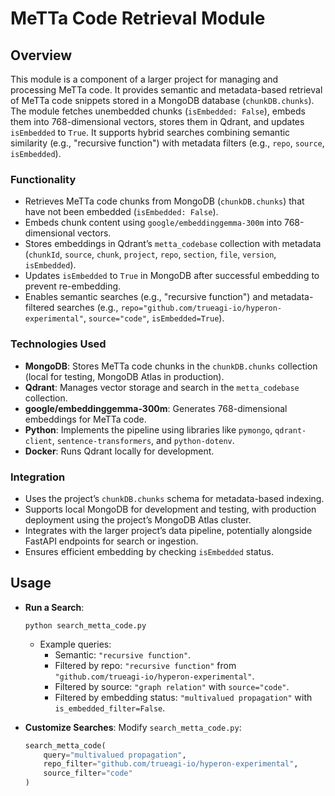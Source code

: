 # MeTTa Code Retrieval Module

## Overview
This module is a component of a larger project for managing and processing MeTTa code. It provides semantic and metadata-based retrieval of MeTTa code snippets stored in a MongoDB database (`chunkDB.chunks`). The module fetches unembedded chunks (`isEmbedded: False`), embeds them into 768-dimensional vectors, stores them in Qdrant, and updates `isEmbedded` to `True`. It supports hybrid searches combining semantic similarity (e.g., "recursive function") with metadata filters (e.g., `repo`, `source`, `isEmbedded`).

### Functionality
- Retrieves MeTTa code chunks from MongoDB (`chunkDB.chunks`) that have not been embedded (`isEmbedded: False`).
- Embeds chunk content using `google/embeddinggemma-300m` into 768-dimensional vectors.
- Stores embeddings in Qdrant’s `metta_codebase` collection with metadata (`chunkId`, `source`, `chunk`, `project`, `repo`, `section`, `file`, `version`, `isEmbedded`).
- Updates `isEmbedded` to `True` in MongoDB after successful embedding to prevent re-embedding.
- Enables semantic searches (e.g., "recursive function") and metadata-filtered searches (e.g., `repo="github.com/trueagi-io/hyperon-experimental"`, `source="code"`, `isEmbedded=True`).

### Technologies Used
- **MongoDB**: Stores MeTTa code chunks in the `chunkDB.chunks` collection (local for testing, MongoDB Atlas in production).
- **Qdrant**: Manages vector storage and search in the `metta_codebase` collection.
- **google/embeddinggemma-300m**: Generates 768-dimensional embeddings for MeTTa code.
- **Python**: Implements the pipeline using libraries like `pymongo`, `qdrant-client`, `sentence-transformers`, and `python-dotenv`.
- **Docker**: Runs Qdrant locally for development.

### Integration
- Uses the project’s `chunkDB.chunks` schema for metadata-based indexing.
- Supports local MongoDB for development and testing, with production deployment using the project’s MongoDB Atlas cluster.
- Integrates with the larger project’s data pipeline, potentially alongside FastAPI endpoints for search or ingestion.
- Ensures efficient embedding by checking `isEmbedded` status.

## Usage
- **Run a Search**:
  ```
  python search_metta_code.py
  ```
  - Example queries:
    - Semantic: `"recursive function"`.
    - Filtered by repo: `"recursive function"` from `"github.com/trueagi-io/hyperon-experimental"`.
    - Filtered by source: `"graph relation"` with `source="code"`.
    - Filtered by embedding status: `"multivalued propagation"` with `is_embedded_filter=False`.

- **Customize Searches**:
  Modify `search_metta_code.py`:
  ```python
  search_metta_code(
      query="multivalued propagation",
      repo_filter="github.com/trueagi-io/hyperon-experimental",
      source_filter="code"
  )
  ```